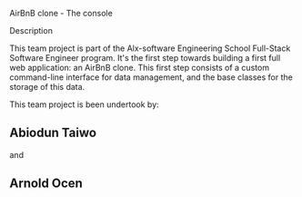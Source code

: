 AirBnB clone - The console

Description

This team project is part of the Alx-software Engineering School Full-Stack Software Engineer program. It's the first step towards building a first full web application: an AirBnB clone. This first step consists of a custom command-line interface for data management, and the base classes for the storage of this data.

This team project is been undertook by:
## Abiodun Taiwo <Waletee> 
and
## Arnold Ocen <Obizzya>
